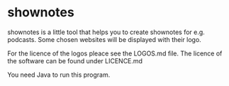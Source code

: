# shownotes

shownotes is a little tool that helps you to create shownotes for e.g. podcasts. Some chosen websites will be displayed with their logo.

For the licence of the logos pleace see the LOGOS.md file. The licence of the software can be found under LICENCE.md

You need Java to run this program.

